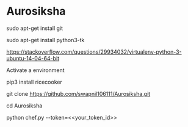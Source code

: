 # Aurosiksha

sudo apt-get install git

sudo apt-get install python3-tk

https://stackoverflow.com/questions/29934032/virtualenv-python-3-ubuntu-14-04-64-bit

Activate a environment

pip3 install ricecooker

git clone https://github.com/swapnil106111/Aurosiksha.git

cd Aurosiksha

python chef.py --token=<<your_token_id>>
